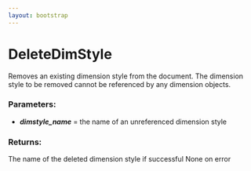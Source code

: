 ```yaml
---
layout: bootstrap
---
```


# DeleteDimStyle

Removes an existing dimension style from the document. The dimension style
        to be removed cannot be referenced by any dimension objects.
          

### Parameters:

- ***dimstyle_name*** = the name of an unreferenced dimension style
        

### Returns:


The name of the deleted dimension style if successful
None on error
        


